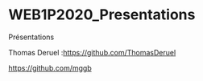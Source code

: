 ﻿# WEB1P2020_Presentations
Présentations

Thomas Deruel :https://github.com/ThomasDeruel

https://github.com/mggb
